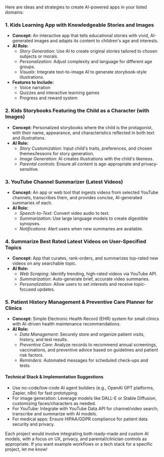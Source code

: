 Here are ideas and strategies to create AI-powered apps in your listed domains:

### 1. Kids Learning App with Knowledgeable Stories and Images

- **Concept:** An interactive app that tells educational stories with vivid, AI-generated images and adapts its content to children's age and interests.
- **AI Role:** 
  - *Story Generation*: Use AI to create original stories tailored to chosen subjects or morals.
  - *Personalization*: Adjust complexity and language for different age groups.
  - *Visuals*: Integrate text-to-image AI to generate storybook-style illustrations.
- **Features to Include:**
  - Voice narration
  - Quizzes and interactive learning games
  - Progress and reward system

### 2. Kids Storybooks Featuring the Child as a Character (with Images)

- **Concept:** Personalized storybooks where the child is the protagonist, with their name, appearance, and characteristics reflected in both text and illustrations.
- **AI Role:** 
  - *Story Customization*: Input child's traits, preferences, and chosen themes/lessons for story generation.
  - *Image Generation*: AI creates illustrations with the child's likeness.
  - *Parental controls*: Ensure all content is age-appropriate and privacy-sensitive.

### 3. YouTube Channel Summarizer (Latest Videos)

- **Concept:** An app or web tool that ingests videos from selected YouTube channels, transcribes them, and provides concise, AI-generated summaries of each.
- **AI Role:** 
  - *Speech-to-Text*: Convert video audio to text.
  - *Summarization*: Use large language models to create digestible synopses.
  - *Notifications*: Alert users when new summaries are available.

### 4. Summarize Best Rated Latest Videos on User-Specified Topics

- **Concept:** App that curates, rank-orders, and summarizes top-rated new videos on any searchable topic.
- **AI Role:** 
  - *Web Scraping*: Identify trending, high-rated videos via YouTube API.
  - *Summarization*: Auto-generate brief, accurate video summaries.
  - *Personalization*: Allow users to set interests and receive topic-focused updates.

### 5. Patient History Management & Preventive Care Planner for Clinics

- **Concept:** Simple Electronic Health Record (EHR) system for small clinics with AI-driven health maintenance recommendations.
- **AI Role:** 
  - *Data Management*: Securely store and organize patient visits, history, and test results.
  - *Preventive Care*: Analyze records to recommend annual screenings, vaccinations, and preventive advice based on guidelines and patient risk factors.
  - *Reminders*: Automated messages for scheduled check-ups and tests.

#### Technical Stack & Implementation Suggestions

- Use no-code/low-code AI agent builders (e.g., OpenAI GPT platforms, Zapier, n8n) for fast prototyping.
- For image generation: Leverage models like DALL-E or Stable Diffusion, customizing faces/characters as needed.
- For YouTube: Integrate with YouTube Data API for channel/video search; transcribe and summarize with AI models.
- For medical apps: Ensure HIPAA/GDPR compliance for patient data security and privacy.

Each project would involve integrating both ready-made and custom AI models, with a focus on UX, privacy, and parental/clinician controls as appropriate. If you want example workflows or a tech stack for a specific project, let me know!